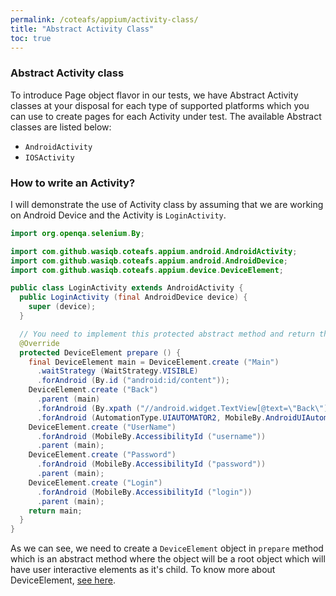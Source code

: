 ```yaml
---
permalink: /coteafs/appium/activity-class/
title: "Abstract Activity Class"
toc: true
---
```


### Abstract Activity class

To introduce Page object flavor in our tests, we have Abstract Activity classes at your disposal for each type of supported platforms which you can use to create pages for each Activity under test. The available Abstract classes are listed below:

* `AndroidActivity`
* `IOSActivity`

### How to write an Activity?

I will demonstrate the use of Activity class by assuming that we are working on Android Device and the Activity is `LoginActivity`.

```java
import org.openqa.selenium.By;

import com.github.wasiqb.coteafs.appium.android.AndroidActivity;
import com.github.wasiqb.coteafs.appium.android.AndroidDevice;
import com.github.wasiqb.coteafs.appium.device.DeviceElement;

public class LoginActivity extends AndroidActivity {
  public LoginActivity (final AndroidDevice device) {
    super (device);
  }

  // You need to implement this protected abstract method and return the root element.
  @Override
  protected DeviceElement prepare () {
    final DeviceElement main = DeviceElement.create ("Main")
      .waitStrategy (WaitStrategy.VISIBLE)
      .forAndroid (By.id ("android:id/content"));
    DeviceElement.create ("Back")
      .parent (main)
      .forAndroid (By.xpath ("//android.widget.TextView[@text=\"Back\"]"))
      .forAndroid (AutomationType.UIAUTOMATOR2, MobileBy.AndroidUIAutomator ("new UiSelector ().text (\"Back\");"));
    DeviceElement.create ("UserName")
      .forAndroid (MobileBy.AccessibilityId ("username"))
      .parent (main);
    DeviceElement.create ("Password")
      .forAndroid (MobileBy.AccessibilityId ("password"))
      .parent (main);
    DeviceElement.create ("Login")
      .forAndroid (MobileBy.AccessibilityId ("login"))
      .parent (main);
    return main;
  }
}
```

As we can see, we need to create a `DeviceElement` object in `prepare` method which is an abstract method where the object will be a root object which will have user interactive elements as it's child. To know more about DeviceElement, [see here][deviceElement].

[deviceElement]: /coteafs/appium/orp/
